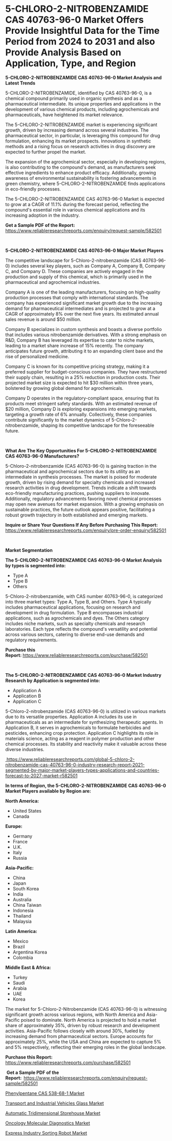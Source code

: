 <p><h1>5-CHLORO-2-NITROBENZAMIDE CAS 40763-96-0 Market Offers Provide Insightful Data for the Time Period from 2024 to 2031 and also Provide Analysis Based on Application, Type, and Region</h1></p><p><strong>5-CHLORO-2-NITROBENZAMIDE CAS 40763-96-0 Market Analysis and Latest Trends</strong></p>
<p><p>5-CHLORO-2-NITROBENZAMIDE, identified by CAS 40763-96-0, is a chemical compound primarily used in organic synthesis and as a pharmaceutical intermediate. Its unique properties and applications in the development of various chemical products, including agrochemicals and pharmaceuticals, have heightened its market relevance.</p><p>The 5-CHLORO-2-NITROBENZAMIDE market is experiencing significant growth, driven by increasing demand across several industries. The pharmaceutical sector, in particular, is leveraging this compound for drug formulation, enhancing its market prospects. Innovations in synthetic methods and a rising focus on research activities in drug discovery are expected to further propel the market.</p><p>The expansion of the agrochemical sector, especially in developing regions, is also contributing to the compound's demand, as manufacturers seek effective ingredients to enhance product efficacy. Additionally, growing awareness of environmental sustainability is fostering advancements in green chemistry, where 5-CHLORO-2-NITROBENZAMIDE finds applications in eco-friendly processes.</p><p>The 5-CHLORO-2-NITROBENZAMIDE CAS 40763-96-0 Market is expected to grow at a CAGR of 11.1% during the forecast period, reflecting the compound's essential role in various chemical applications and its increasing adoption in the industry.</p></p>
<p><strong>Get a Sample PDF of the Report:&nbsp;</strong> <a href="https://www.reliableresearchreports.com/enquiry/request-sample/582501?utm_campaign=37&utm_medium=2&utm_source=Github&utm_content=ia&utm_term=08122024&utm_id=5-chloro-2-nitrobenzamide-cas-40763-96-0">https://www.reliableresearchreports.com/enquiry/request-sample/582501</a></p>
<p>&nbsp;</p>
<p><strong>5-CHLORO-2-NITROBENZAMIDE CAS 40763-96-0 Major Market Players</strong></p>
<p><p>The competitive landscape for 5-Chloro-2-nitrobenzamide (CAS 40763-96-0) includes several key players, such as Company A, Company B, Company C, and Company D. These companies are actively engaged in the production and supply of this chemical, which is primarily used in the pharmaceutical and agrochemical industries.</p><p>Company A is one of the leading manufacturers, focusing on high-quality production processes that comply with international standards. The company has experienced significant market growth due to the increasing demand for pharmaceutical intermediates and is projected to grow at a CAGR of approximately 8% over the next five years. Its estimated annual sales revenue is around $50 million.</p><p>Company B specializes in custom synthesis and boasts a diverse portfolio that includes various nitrobenzamide derivatives. With a strong emphasis on R&D, Company B has leveraged its expertise to cater to niche markets, leading to a market share increase of 15% recently. The company anticipates future growth, attributing it to an expanding client base and the rise of personalized medicine.</p><p>Company C is known for its competitive pricing strategy, making it a preferred supplier for budget-conscious companies. They have restructured their supply chain, resulting in a 25% reduction in production costs. Their projected market size is expected to hit $30 million within three years, bolstered by growing global demand for agrochemicals.</p><p>Company D operates in the regulatory-compliant space, ensuring that its products meet stringent safety standards. With an estimated revenue of $20 million, Company D is exploring expansions into emerging markets, targeting a growth rate of 6% annually. Collectively, these companies contribute significantly to the market dynamics of 5-Chloro-2-nitrobenzamide, shaping its competitive landscape for the foreseeable future.</p></p>
<p>&nbsp;</p>
<p><strong>What Are The Key Opportunities For 5-CHLORO-2-NITROBENZAMIDE CAS 40763-96-0 Manufacturers?</strong></p>
<p><p>5-Chloro-2-nitrobenzamide (CAS 40763-96-0) is gaining traction in the pharmaceutical and agrochemical sectors due to its utility as an intermediate in synthesis processes. The market is poised for moderate growth, driven by rising demand for specialty chemicals and increased research activities in drug development. Trends indicate a shift towards eco-friendly manufacturing practices, pushing suppliers to innovate. Additionally, regulatory advancements favoring novel chemical processes may open new avenues for market expansion. With a growing emphasis on sustainable practices, the future outlook appears positive, facilitating a robust growth trajectory in both established and emerging markets.</p></p>
<p><strong>Inquire or Share Your Questions If Any Before Purchasing This Report:</strong> <a href="https://www.reliableresearchreports.com/enquiry/pre-order-enquiry/582501?utm_campaign=37&utm_medium=2&utm_source=Github&utm_content=ia&utm_term=08122024&utm_id=5-chloro-2-nitrobenzamide-cas-40763-96-0">https://www.reliableresearchreports.com/enquiry/pre-order-enquiry/582501</a></p>
<p>&nbsp;</p>
<p><strong>Market Segmentation</strong></p>
<p><strong>The 5-CHLORO-2-NITROBENZAMIDE CAS 40763-96-0 Market Analysis by types is segmented into:</strong></p>
<p><ul><li>Type A</li><li>Type B</li><li>Others</li></ul></p>
<p><p>5-Chloro-2-nitrobenzamide, with CAS number 40763-96-0, is categorized into three market types: Type A, Type B, and Others. Type A typically includes pharmaceutical applications, focusing on research and development in drug formulation. Type B encompasses industrial applications, such as agrochemicals and dyes. The Others category includes niche markets, such as specialty chemicals and research laboratories. Each type reflects the compound's versatility and potential across various sectors, catering to diverse end-use demands and regulatory requirements.</p></p>
<p><strong>Purchase this Report:&nbsp;</strong><a href="https://www.reliableresearchreports.com/purchase/582501?utm_campaign=37&utm_medium=2&utm_source=Github&utm_content=ia&utm_term=08122024&utm_id=5-chloro-2-nitrobenzamide-cas-40763-96-0">https://www.reliableresearchreports.com/purchase/582501</a></p>
<p>&nbsp;</p>
<p><strong>The 5-CHLORO-2-NITROBENZAMIDE CAS 40763-96-0 Market Industry Research by Application is segmented into:</strong></p>
<p><ul><li>Application A</li><li>Application B</li><li>Application C</li></ul></p>
<p><p>5-Chloro-2-nitrobenzamide (CAS 40763-96-0) is utilized in various markets due to its versatile properties. Application A includes its use in pharmaceuticals as an intermediate for synthesizing therapeutic agents. In Application B, it serves in agrochemicals to formulate herbicides and pesticides, enhancing crop protection. Application C highlights its role in materials science, acting as a reagent in polymer production and other chemical processes. Its stability and reactivity make it valuable across these diverse industries.</p></p>
<p><a href="https://www.reliableresearchreports.com/global-5-chloro-2-nitrobenzamide-cas-40763-96-0-industry-research-report-2021-segmented-by-major-market-players-types-applications-and-countries-forecast-to-2027-market-r582501?utm_campaign=37&utm_medium=2&utm_source=Github&utm_content=ia&utm_term=08122024&utm_id=5-chloro-2-nitrobenzamide-cas-40763-96-0">&nbsp;https://www.reliableresearchreports.com/global-5-chloro-2-nitrobenzamide-cas-40763-96-0-industry-research-report-2021-segmented-by-major-market-players-types-applications-and-countries-forecast-to-2027-market-r582501</a></p>
<p><strong>In terms of Region, the 5-CHLORO-2-NITROBENZAMIDE CAS 40763-96-0 Market Players available by Region are:</strong></p>
<p>
    <p> <strong> North America: </strong>
        <ul>
            <li>United States</li>
            <li>Canada</li>
        </ul>
        </p> 
    <p> <strong> Europe: </strong>
        <ul>
            <li>Germany</li>
            <li>France</li>
            <li>U.K.</li>
            <li>Italy</li>
            <li>Russia</li>
        </ul>
        </p> 
    <p> <strong> Asia-Pacific: </strong>
        <ul>
            <li>China</li>
            <li>Japan</li>
            <li>South Korea</li>
            <li>India</li>
            <li>Australia</li>
            <li>China Taiwan</li>
            <li>Indonesia</li>
            <li>Thailand</li>
            <li>Malaysia</li>
        </ul>
        </p> 
    <p> <strong> Latin America: </strong>
        <ul>
            <li>Mexico</li>
            <li>Brazil</li>
            <li>Argentina Korea</li>
            <li>Colombia</li>
        </ul>
        </p> 
    <p> <strong> Middle East & Africa: </strong>
        <ul>
            <li>Turkey</li>
            <li>Saudi</li>
            <li>Arabia</li>
            <li>UAE</li>
            <li>Korea</li>
        </ul>
    </p>
    </p>
<p><p>The market for 5-Chloro-2-Nitrobenzamide (CAS 40763-96-0) is witnessing significant growth across various regions, with North America and Asia-Pacific poised to dominate. North America is projected to hold a market share of approximately 35%, driven by robust research and development activities. Asia-Pacific follows closely with around 30%, fueled by increasing demand from pharmaceutical sectors. Europe accounts for approximately 25%, while the USA and China are expected to capture 5% and 5% respectively, reflecting their emerging roles in the global landscape.</p></p>
<p><strong>Purchase this Report: </strong><a href="https://www.reliableresearchreports.com/purchase/582501?utm_campaign=37&utm_medium=2&utm_source=Github&utm_content=ia&utm_term=08122024&utm_id=5-chloro-2-nitrobenzamide-cas-40763-96-0">https://www.reliableresearchreports.com/purchase/582501</a></p>
<p>&nbsp;<strong>Get a Sample PDF of the Report:&nbsp;&nbsp;</strong><a href="https://www.reliableresearchreports.com/enquiry/request-sample/582501?utm_campaign=37&utm_medium=2&utm_source=Github&utm_content=ia&utm_term=08122024&utm_id=5-chloro-2-nitrobenzamide-cas-40763-96-0">https://www.reliableresearchreports.com/enquiry/request-sample/582501</a></p>
<p><strong></strong></p>
<p><p><a href="https://github.com/wwwkeltoum/Market-Research-Report-List-5/blob/main/phenylpentane-cas-538-68-1-market.md?utm_campaign=37&utm_medium=2&utm_source=Github&utm_content=ia&utm_term=08122024&utm_id=5-chloro-2-nitrobenzamide-cas-40763-96-0">Phenylpentane CAS 538-68-1 Market</a></p><p><a href="https://www.linkedin.com/pulse/current-valuation-of11-cagr-report-provides-thorough-study-4iuue?utm_campaign=37&utm_medium=2&utm_source=Github&utm_content=ia&utm_term=08122024&utm_id=5-chloro-2-nitrobenzamide-cas-40763-96-0">Transport and Industrial Vehicles Glass Market</a></p><p><a href="https://www.linkedin.com/pulse/global-automatic-tridimensional-storehouse-market-forecast-2024-4grpf?utm_campaign=37&utm_medium=2&utm_source=Github&utm_content=ia&utm_term=08122024&utm_id=5-chloro-2-nitrobenzamide-cas-40763-96-0">Automatic Tridimensional Storehouse Market</a></p><p><a href="https://github.com/luisem4tmccuan/Market-Research-Report-List-1/blob/main/oncology-molecular-diagnostics-market.md?utm_campaign=37&utm_medium=2&utm_source=Github&utm_content=ia&utm_term=08122024&utm_id=5-chloro-2-nitrobenzamide-cas-40763-96-0">Oncology Molecular Diagnostics Market</a></p><p><a href="https://www.linkedin.com/pulse/t-insight-dial-ziosf?utm_campaign=37&utm_medium=2&utm_source=Github&utm_content=ia&utm_term=08122024&utm_id=5-chloro-2-nitrobenzamide-cas-40763-96-0">Express Industry Sorting Robot Market</a></p></p>